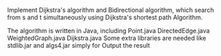 Implement Dijkstra's algorithm and Bidirectional algorithm, which search from s and t simultaneously using Dijkstra's shortest path Algorithm. 

The algorithm is written in Java, including Point.java DirectedEdge.java WeightedGraph.java Dijkstra.java
Some extra libraries are needed like stdlib.jar and algs4.jar simply for Output the result
